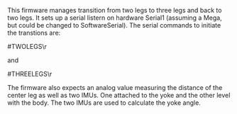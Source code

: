 This firmware manages transition from two legs to three legs and back to two legs. It sets up a serial listern on hardware Serial1 (assuming a Mega, but could be changed to SoftwareSerial). The serial commands to initiate the transtions are:

#TWOLEGS\r

and

#THREELEGS\r

The firmware also expects an analog value measuring the distance of the center leg as well as two IMUs. One attached to the yoke and the other level with the body. The two IMUs are used to calculate the yoke angle.

 
